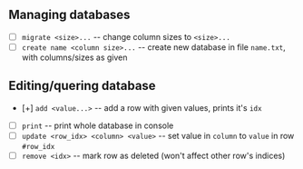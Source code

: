 ## Managing databases
- [ ] `migrate <size>...` -- change column sizes to `<size>...`
- [ ] `create name <column size>...` -- create new database in file `name.txt`, with columns/sizes as given

## Editing/quering database
- [+] `add <value...>` -- add a row with given values, prints it's `idx`
- [ ] `print` -- print whole database in console
- [ ] `update <row_idx> <column> <value>` -- set value in `column` to `value` in row `#row_idx`
- [ ] `remove <idx>` -- mark row as deleted (won't affect other row's indices)
